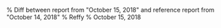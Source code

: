 % Diff between report from "October 15, 2018" and reference report from "October 14, 2018"
% Reffy
% October 15, 2018

